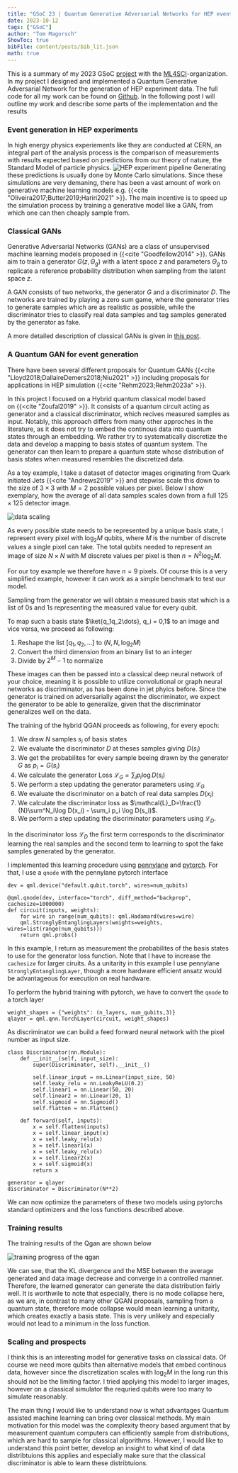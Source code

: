 ```yaml
---
title: "GSoC 23 | Quantum Generative Adversarial Networks for HEP event generation the LHC"
date: 2023-10-12
tags: ["GSoC"]
author: "Tom Magorsch"
ShowToc: true
bibFile: content/posts/bib_lit.json
math: true
---
```


This is a summary of my 2023 GSoC [project](https://summerofcode.withgoogle.com/programs/2023/projects/ggoiGDQ5) with the [ML4SCI](https://ml4sci.org)-organization. In my project I designed and implemented a Quantum Generative Adversarial Network for the generation of HEP experiment data.
The full code for all my work can be found on [Github]().
In the following post I will outline my work and describe some parts of the implementation and the results

### Event generation in HEP experiments

In high energy physics experiements like they are conducted at CERN, an integral part of the analysis process is the comparison of measurements with results expected based on predictions from our theory of nature, the Standard Model of particle physics.
![HEP experiment pipeline](../analysis_pipeline.png#center)
Generating these predictions is usually done by Monte Carlo simulations. Since these simulations are very demaning, there has been a vast amount of work on generative machine learning models e.g.&nbsp;{{<cite "Oliveira2017;Butter2019;Hariri2021" >}}. The main incentive is to speed up the simulation process by training a generative model like a GAN, from which one can then cheaply sample from.

### Classical GANs

Generative Adversarial Networks (GANs) are a class of unsupervised machine learning models proposed in&nbsp;{{<cite "Goodfellow2014" >}}. GANs aim to train a generator $G(z,\Theta_g)$ with a latent space $z$ and parameters $\Theta_g$ to replicate a reference probability distribution when sampling from the latent space $z$.

A GAN consists of two networks, the generator $G$ and a discriminator $D$. The networks are trained by playing a zero sum game, where the generator tries to generate samples which are as realistic as possible, while the discriminator tries to classify real data samples and tag samples generated by the generator as fake.

A more detailed description of classical GANs is given in [this post](https://www.tommago.com/posts/qgan/).

### A Quantum GAN for event generation

There have been several different proposals for Quantum GANs&nbsp;{{<cite "Lloyd2018;DallaireDemers2018;Niu2021" >}} including proposals for applications in HEP simulation&nbsp;{{<cite "Rehm2023;Rehm2023a" >}}.

In this project I focused on a Hybrid quantum classical model based on&nbsp;{{<cite "Zoufal2019" >}}. It consists of a quantum circuit acting as generator and a classical discriminator, which recives measured samples as input. Notably, this approach differs from many other approches in the literature, as it does not try to embed the continous data into quantum states through an embedding. We rather try to systematically discretize the data and develop a mapping to basis states of quantum system. The generator can then learn to prepare a quantum state whose distribution of basis states when measured resembles the discretized data. 

As a toy example, I take a dataset of detector images originating from Quark initiated Jets&nbsp;{{<cite "Andrews2019" >}} and stepwise scale this down to the size of $3\times 3$ with $M=2$ possible values per pixel. Below I show exemplary, how the average of all data samples scales down from a full $125\times 125$ detector image.

![data scaling](../qg_scaling.png#center)

As every possible state needs to be represented by a unique basis state, I represent every pixel with $\log_2M$ qubits, where $M$ is the number of discrete values a single pixel can take. The total qubits needed to represent an image of size $N\times N$ with $M$ discrete values per pixel is then $n = N^2\log_2M$. 

For our toy example we therefore have $n=9$ pixels. Of course this is a very simplified example, however it can work as a simple benchmark to test our model. 

Sampling from the generator we will obtain a measured basis stat which is a list of $0$s and $1$s representing the measured value for every qubit.

To map such a basis state $\ket{q_1q_2\dots}, q_i = 0,1$ to an image and vice versa, we proceed as following:
1. Reshape the list $[q_1,q_2,\dots]$ to $(N,N,\log_2 M)$
2. Convert the third dimension from an binary list to an integer
3. Divide by $2^M - 1$ to normalize

These images can then be passed into a classical deep neural network of your choice, meaning it is possible to utilize convolutional or graph neural networks as discriminator, as has been done in jet phyics before. Since the generator is trained on adversarially against the discriminator, we expect the generator to be able to generalize, given that the discriminator generalizes well on the data.

The training of the hybrid QGAN proceeds as following, for every epoch: 
1. We draw $N$ samples $s_i$ of basis states 
2. We evaluate the discriminator $D$ at theses samples giving $D(s_i)$
3. We get the probabilites for every sample beeing drawn by the generator $G$ as $p_i = G(s_i)$
3. We calculate the generator Loss $\mathcal{L}_G=\sum_i p_i \log D(s_i)$
4. We perform a step updating the generator parameters using $\mathcal{L}_G$
5. We evaluate the discriminator on a batch of real data samples $D(x_i)$
6. We calculate the discriminator loss as $\mathcal{L}_D=\frac{1}{N}\sum^N_i\log D(x_i) - \sum_i p_i \log D(s_i)$.
7. We perform a step updating the discriminator parameters using $\mathcal{L}_D$.

In the discriminator loss $\mathcal{L}_D$ the first term corresponds to the discriminator learning the real samples and the second term to learning to spot the fake samples generated by the generator.

I implemented this learning procedure using [pennylane](https://pennylane.ai/) and [pytorch](https://pytorch.org/). For that, I use a `qnode` with the pennylane pytorch interface

```
dev = qml.device("default.qubit.torch", wires=num_qubits)

@qml.qnode(dev, interface="torch", diff_method="backprop", cachesize=1000000)
def circuit(inputs, weights):
    for wire in range(num_qubits): qml.Hadamard(wires=wire)
    qml.StronglyEntanglingLayers(weights=weights, wires=list(range(num_qubits)))
    return qml.probs()
``` 

In this example, I return as measurement the probabilites of the basis states to use for the generator loss function. Note that I have to increase the `cachesize` for larger ciruits. As a unitarity in this example I use pennylane `StronglyEntanglingLayer`, though a more hardware efficient ansatz would be advantageous for execution on real hardware.

To perform the hybrid training with pytorch, we have to convert the `qnode` to a torch layer

```
weight_shapes = {"weights": (n_layers, num_qubits,3)}
qlayer = qml.qnn.TorchLayer(circuit, weight_shapes)
```

As discriminator we can build a feed forward neural network with the pixel number as input size.

```
class Discriminator(nn.Module):
    def __init__(self, input_size):
        super(Discriminator, self).__init__()

        self.linear_input = nn.Linear(input_size, 50)
        self.leaky_relu = nn.LeakyReLU(0.2)
        self.linear1 = nn.Linear(50, 20)
        self.linear2 = nn.Linear(20, 1)
        self.sigmoid = nn.Sigmoid()
        self.flatten = nn.Flatten()

    def forward(self, inputs):
        x = self.flatten(inputs)
        x = self.linear_input(x)
        x = self.leaky_relu(x)
        x = self.linear1(x)
        x = self.leaky_relu(x)
        x = self.linear2(x)
        x = self.sigmoid(x)
        return x

generator = qlayer
discriminator = Discriminator(N**2)
```

We can now optimize the parameters of these two models using pytorchs standard optimizers and the loss functions described above.

### Training results

The training results of the Qgan are shown below

![training progress of the qgan](../qgan_training.png#center)

We can see, that the KL divergence and the MSE between the average generated and data image decrease and converge in a controlled manner.
Therefore, the learned generator can generate the data distribution fairly well. It is worthwile to note that especially, there is no mode collapse here, as we are, in contrast to many other QGAN proposals, sampling from a quantum state, therefore mode collapse would mean learning a unitarity, which creates exactly a basis state. This is very unlikely and especially would not lead to a minimum in the loss function.

### Scaling and prospects

I think this is an interesting model for generative tasks on classical data. Of course we need more qubits than alternative models that embed continous data, however since the discretization scales with $\log_2 M$ in the long run this should not be the limiting factor.
I tried applying this model to larger images, however on a classical simulator the requried qubits were too many to simulate reasonably.

The main thing I would like to understand now is what advantages Quantum assisted machine learning can bring over classical methods. My main motivation for this model was the complexity theory based argument that by measurement quantum computers can efficiently sample from distributions, which are hard to sample for classical algorithms. However, I would like to understand this point better, develop an insight to what kind of data distribtuions this applies and especially make sure that the classical discriminator is able to learn these distribtuions.
